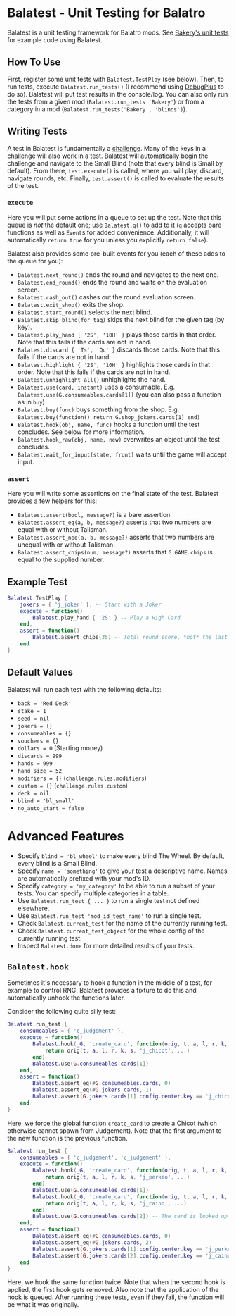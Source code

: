 # Balatest - Unit Testing for Balatro

Balatest is a unit testing framework for Balatro mods. See [Bakery's unit tests](https://github.com/BakersDozenBagels/BalatroBakery/tree/main/test) for example code using Balatest.

## How To Use

First, register some unit tests with `Balatest.TestPlay` (see below). Then, to run tests, execute `Balatest.run_tests()` (I recommend using [DebugPlus](https://github.com/WilsontheWolf/DebugPlus) to do so). Balatest will put test results in the console/log. You can also only run the tests from a given mod (`Balatest.run_tests 'Bakery'`) or from a category in a mod (`Balatest.run_tests('Bakery', 'blinds')`).

## Writing Tests

A test in Balatest is fundamentally a [challenge](https://github.com/Steamodded/smods/wiki/SMODS.Challenge). Many of the keys in a challenge will also work in a test. Balatest will automatically begin the challenge and navigate to the Small Blind (note that every blind is Small by default). From there, `test.execute()` is called, where you will play, discard, navigate rounds, etc. Finally, `test.assert()` is called to evaluate the results of the test.

### `execute`

Here you will put some actions in a queue to set up the test. Note that this queue is *not* the default one; use `Balatest.q()` to add to it (`q` accepts bare functions as well as `Event`s for added convenience. Additionally, it will automatically `return true` for you unless you explicitly `return false`).

Balatest also provides some pre-built events for you (each of these adds to the queue for you):
- `Balatest.next_round()` ends the round and navigates to the next one.
- `Balatest.end_round()` ends the round and waits on the evaluation screen.
- `Balatest.cash_out()` cashes out the round evaluation screen.
- `Balatest.exit_shop()` exits the shop.
- `Balatest.start_round()` selects the next blind.
- `Balatest.skip_blind(for_tag)` skips the next blind for the given tag (by key).
- `Balatest.play_hand { '2S', '10H' }` plays those cards in that order. Note that this fails if the cards are not in hand.
- `Balatest.discard { 'Ts', 'Qc' }` discards those cards. Note that this fails if the cards are not in hand.
- `Balatest.highlight { '2S', '10H' }` highlights those cards in that order. Note that this fails if the cards are not in hand.
- `Balatest.unhighlight_all()` unhighlights the hand.
- `Balatest.use(card, instant)` uses a consumable. E.g. `Balatest.use(G.consumeables.cards[1])` (you can also pass a function as in `buy`)
- `Balatest.buy(func)` buys something from the shop. E.g. `Balatest.buy(function() return G.shop_jokers.cards[1] end)`
- `Balatest.hook(obj, name, func)` hooks a function until the test concludes. See below for more information.
- `Balatest.hook_raw(obj, name, new)` overwrites an object until the test concludes.
- `Balatest.wait_for_input(state, front)` waits until the game will accept input.

### `assert`

Here you will write some assertions on the final state of the test. Balatest provides a few helpers for this:
- `Balatest.assert(bool, message?)` is a bare assertion.
- `Balatest.assert_eq(a, b, message?)` asserts that two numbers are equal with or without Talisman.
- `Balatest.assert_neq(a, b, message?)` asserts that two numbers are unequal with or without Talisman.
- `Balatest.assert_chips(num, message?)` asserts that `G.GAME.chips` is equal to the supplied number.

## Example Test

```lua
Balatest.TestPlay {
    jokers = { 'j_joker' }, -- Start with a Joker
    execute = function()
        Balatest.play_hand { '2S' } -- Play a High Card
    end,
    assert = function()
        Balatest.assert_chips(35) -- Total round score, *not* the last hand
    end
}
```

## Default Values

Balatest will run each test with the following defaults:
- `back = 'Red Deck'`
- `stake = 1`
- `seed = nil`
- `jokers = {}`
- `consumeables = {}`
- `vouchers = {}`
- `dollars = 0` (Starting money)
- `discards = 999`
- `hands = 999`
- `hand_size = 52`
- `modifiers = {}` (`challenge.rules.modifiers`)
- `custom = {}` (`challenge.rules.custom`)
- `deck = nil`
- `blind = 'bl_small'`
- `no_auto_start = false`

# Advanced Features

- Specify `blind = 'bl_wheel'` to make every blind The Wheel. By default, every blind is a Small Blind.
- Specify `name = 'something'` to give your test a descriptive name. Names are automatically prefixed with your mod's ID.
- Specify `category = 'my_category'` to be able to run a subset of your tests. You can specify multiple categories in a table.
- Use `Balatest.run_test { ... }` to run a single test not defined elsewhere.
- Use `Balatest.run_test 'mod_id_test_name'` to run a single test.
- Check `Balatest.current_test` for the name of the currently running test.
- Check `Balatest.current_test_object` for the whole config of the currently running test.
- Inspect `Balatest.done` for more detailed results of your tests.

## `Balatest.hook`

Sometimes it's necessary to hook a function in the middle of a test, for example to control RNG.
Balatest provides a fixture to do this and automatically unhook the functions later.

Consider the following quite silly test:

```lua
Balatest.run_test {
    consumeables = { 'c_judgement' },
    execute = function()
        Balatest.hook(_G, 'create_card', function(orig, t, a, l, r, k, s, forced_key, ...)
            return orig(t, a, l, r, k, s, 'j_chicot', ...)
        end)
        Balatest.use(G.consumeables.cards[1])
    end,
    assert = function()
        Balatest.assert_eq(#G.consumeables.cards, 0)
        Balatest.assert_eq(#G.jokers.cards, 1)
        Balatest.assert(G.jokers.cards[1].config.center.key == 'j_chicot')
    end
}
```

Here, we force the global function `create_card` to create a Chicot (which otherwise cannot spawn from Judgement).
Note that the first argument to the new function is the previous function.

```lua
Balatest.run_test {
    consumeables = { 'c_judgement', 'c_judgement' },
    execute = function()
        Balatest.hook(_G, 'create_card', function(orig, t, a, l, r, k, s, forced_key, ...)
            return orig(t, a, l, r, k, s, 'j_perkeo', ...)
        end)
        Balatest.use(G.consumeables.cards[1])
        Balatest.hook(_G, 'create_card', function(orig, t, a, l, r, k, s, forced_key, ...)
            return orig(t, a, l, r, k, s, 'j_caino', ...)
        end)
        Balatest.use(G.consumeables.cards[2]) -- The card is looked up before the other one gets destroyed.
    end,
    assert = function()
        Balatest.assert_eq(#G.consumeables.cards, 0)
        Balatest.assert_eq(#G.jokers.cards, 2)
        Balatest.assert(G.jokers.cards[1].config.center.key == 'j_perkeo')
        Balatest.assert(G.jokers.cards[2].config.center.key == 'j_caino')
    end
}
```

Here, we hook the same function twice. Note that when the second hook is applied, the first hook gets removed.
Also note that the application of the hook is queued.
After running these tests, even if they fail, the function will be what it was originally.
